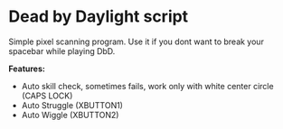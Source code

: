 # Dead by Daylight script
Simple pixel scanning program. Use it if you dont want to break your spacebar while playing DbD.
<br>

<b>Features:</b><br>
- Auto skill check, sometimes fails, work only with white center circle (CAPS LOCK)<br>
- Auto Struggle (XBUTTON1)<br>
- Auto Wiggle (XBUTTON2)<br>
